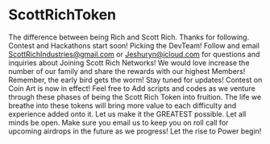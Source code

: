 # ScottRichToken
The difference between being Rich and Scott Rich. 
Thanks for following. Contest and Hackathons start soon! Picking the DevTeam! 
Follow and email ScottRichIndustries@gmail.com or Jeshuryn@icloud.com for questions and inquiries about
Joining Scott Rich Networks! We would love increase the number of our family and share the rewards with our highest
Members! Remember, the early bird gets the worm! Stay tuned for updates! Contest on Coin Art is now in effect! Feel free to
Add scripts and codes as we venture through these phases of being the Scott Rich Token into fruition. The life we breathe into 
these tokens will bring more value to each difficulty and experience added onto it. Let us make it the GREATEST possible. 
Let all minds be open. Make sure you email us to keep you on roll call for upcoming airdrops in the future as we progress! 
Let the rise to Power begin!
